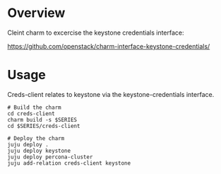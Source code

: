 # Overview

Cleint charm to excercise the keystone credentials interface:

https://github.com/openstack/charm-interface-keystone-credentials/

# Usage

Creds-client relates to keystone via the keystone-credentials interface.


    # Build the charm
    cd creds-client
    charm build -s $SERIES
    cd $SERIES/creds-client

    # Deploy the charm
    juju deploy .
    juju deploy keystone
    juju deploy percona-cluster
    juju add-relation creds-client keystone
